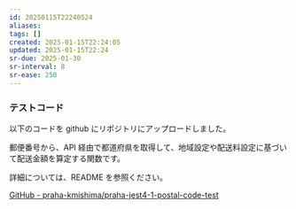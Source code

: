 ```yaml
---
id: 20250115T22240524
aliases: 
tags: []
created: 2025-01-15T22:24:05
updated: 2025-01-15T22:24
sr-due: 2025-01-30
sr-interval: 8
sr-ease: 250
---
```


### テストコード

以下のコードを github にリポジトリにアップロードしました。

郵便番号から、API 経由で都道府県を取得して、地域設定や配送料設定に基づいて配送金額を算定する関数です。

詳細については、README を参照ください。

[GitHub - praha-kmishima/praha-jest4-1-postal-code-test](https://github.com/praha-kmishima/praha-jest4-1-postal-code-test)